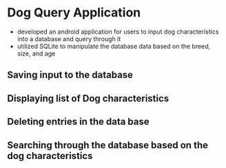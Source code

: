 # Dog Query Application
- developed an android application for users to input dog characteristics into a database and query through it
- utilized SQLite to manipulate the database data based on the breed, size, and age
## Saving input to the database

## Displaying list of Dog characteristics
## Deleting entries in the data base
## Searching through the database based on the dog characteristics 
